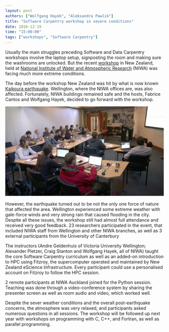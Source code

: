 ```yaml
---
layout: post
authors: ["Wolfgang Hayek", "Aleksandra Pawlik"]
title: "Software Carpentry workshop in severe conditions"
date: 2016-12-19
time: "15:00:00"
tags: ["workshops", "Software Carpentry"]
---
```


Usually the main struggles preceding Software and Data Carpentry workshops involve the laptop setup, signposting the room and making sure the washrooms are unlocked. But the recent [workshop](https://tinyendian.github.io/2016-11-15-wellington/) in New Zealand, held at [National Institute of Water and Atmospheric Research](https://www.niwa.co.nz/) (NIWA) was facing much more extreme conditions.

The day before the workshop New Zealand was hit by what is now known [Kaikoura earthquake](https://en.wikipedia.org/wiki/2016_Kaikoura_earthquake). Wellington, where the NIWA offices are, was also affected. Fortunately, NIWA buildings remained safe and the hosts, Fabrice Cantos and Wolfgang Hayek, decided to go forward with the workshop. 

![](/files/2016/12/NIWA_workshop.jpg)

However, the earthquake turned out to be not the only one force of nature that affected the area. Wellington experienced some extreme weather with gale-force winds and very strong rain that caused flooding in the city. Despite all these issues, the workshop still had almost full attendance and received very good feedback. 23 researchers participated in the event, that included NIWA staff from Wellington and other NIWA branches, as well as 3 external participants from the University of Canterbury

The instructors (Andre Geldenhuis of Victoria University Wellington; Alexander Pletzer, Craig Stanton and Wolfgang Hayek, all of NIWA) taught the core Software Carpentry curriculum as well as  an added-on introduction to HPC using Fitzroy, the supercomputer operated and maintained by New Zealand eScience Infrastructure. Every participant could use a personalised account on Fitzroy to follow the HPC session.
 
2 remote participants at NIWA Auckland joined for the Python session. Teaching was done through a video-conference system by sharing the presenter screen as well as room audio and video, which worked well. 

Despite the sever weather conditions and the overall post-earthquake concerns, the atmosphere was very relaxed, and participants asked numerous questions in all sessions.  The workshop will be followed up next year with workshops on programming with C, C++, and Fortran, as well as parallel programming.



